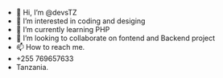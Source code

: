 - 👋 Hi, I’m @devsTZ
- 👀 I’m interested in coding and desiging
- 🌱 I’m currently learning PHP 
- 💞️ I’m looking to collaborate on fontend and Backend project
- 📫 How to reach me.
- +255 769657633
- Tanzania.

<!---
devsTZ/devsTZ is a ✨ special ✨ repository because its `README.md` (this file) appears on your GitHub profile.
You can click the Preview link to take a look at your changes.
--->
